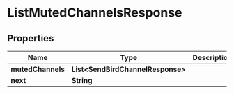 

# ListMutedChannelsResponse


## Properties

| Name | Type | Description | Notes |
|------------ | ------------- | ------------- | -------------|
|**mutedChannels** | **List&lt;SendBirdChannelResponse&gt;** |  |  [optional] |
|**next** | **String** |  |  [optional] |




